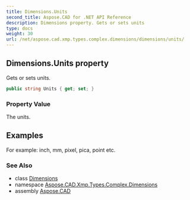 ```yaml
---
title: Dimensions.Units
second_title: Aspose.CAD for .NET API Reference
description: Dimensions property. Gets or sets units
type: docs
weight: 30
url: /net/aspose.cad.xmp.types.complex.dimensions/dimensions/units/
---
```

## Dimensions.Units property

Gets or sets units.

```csharp
public string Units { get; set; }
```

### Property Value

The units.

## Examples

For example: inch, mm, pixel, pica, point etc.

### See Also

* class [Dimensions](../)
* namespace [Aspose.CAD.Xmp.Types.Complex.Dimensions](../../dimensions/)
* assembly [Aspose.CAD](../../../)


